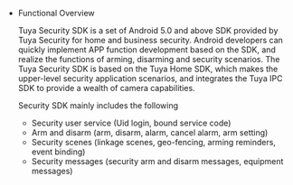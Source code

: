 * Functional Overview

  Tuya Security SDK is a set of Android 5.0 and above SDK provided by Tuya Security for home and business security. Android developers can quickly implement APP function development based on the SDK, and realize the functions of arming, disarming and security scenarios. The Tuya Security SDK is based on the Tuya Home SDK, which makes the upper-level security application scenarios, and integrates the Tuya IPC SDK to provide a wealth of camera capabilities.

  Security SDK mainly includes the following

  - Security user service (Uid login, bound service code)
  - Arm and disarm (arm, disarm, alarm, cancel alarm, arm setting)
  - Security scenes (linkage scenes, geo-fencing, arming reminders, event binding)
  - Security messages (security arm and disarm messages, equipment messages)

